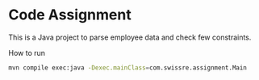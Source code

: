 # Code Assignment

This is a Java project to parse employee data and check few constraints.

How to run

```bash
mvn compile exec:java -Dexec.mainClass=com.swissre.assignment.Main
```
